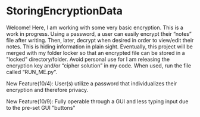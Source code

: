 # StoringEncryptionData

Welcome!
Here, I am working with some very basic encryption. This is a work in progress. Using a password, a user can easily encrypt their “notes” file after writing. Then, later, decrypt when desired in order to view/edit their notes. This is hiding information in plain sight. Eventually, this project will be merged with my folder locker so that an encrypted file can be stored in a "locked" directory/folder. Avoid personal use for I am releasing the encryption key and/or “cipher solution” in my code. When used, run the file called “RUN_ME.py”.

New Feature(10/4): User(s) utilize a password that individualizes their encryption and therefore privacy.

New Feature(10/9): Fully operable through a GUI and less typing input due to the pre-set GUI "buttons"
